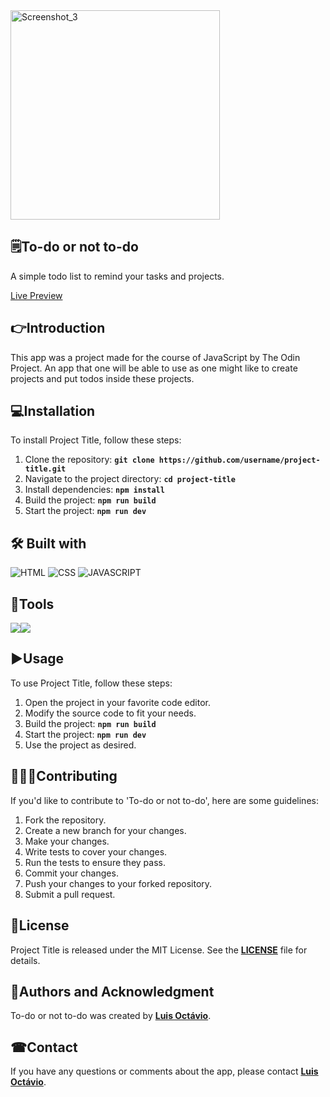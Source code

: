 <img style="margin: auto" width="335" alt="Screenshot_3" src="https://github.com/user-attachments/assets/afbce931-ca7c-4879-a46f-355dc76bcfba" />

## 🗒**To-do or not to-do**

A simple todo list to remind your tasks and projects.

[Live Preview](https://big-plato.github.io/to-do-list/)

## 👉**Introduction**

This app was a project made for the course of JavaScript by The Odin Project. An app that one will be able to use as one might like to create projects and put todos inside these projects.

## 💻**Installation**

To install Project Title, follow these steps:

1. Clone the repository: **`git clone https://github.com/username/project-title.git`**
2. Navigate to the project directory: **`cd project-title`**
3. Install dependencies: **`npm install`**
4. Build the project: **`npm run build`**
5. Start the project: **`npm run dev`**

## 🛠 **Built with**
![HTML](https://img.shields.io/badge/_-HTML-E34C26.svg?style=for-the-badge)
![CSS](https://img.shields.io/badge/_-CSS-563D7C.svg?style=for-the-badge)
![JAVASCRIPT](https://img.shields.io/badge/_-JS-F1E05A.svg?style=for-the-badge)

## 🔩**Tools**
<div style="display: flex">
<img src="https://img.shields.io/badge/webpack-orange?style=plastic&logo=webpack"/>
<img src="https://img.shields.io/badge/npm-black?style=plastic&logo=npm"/>
</div>


## ▶**Usage**

To use Project Title, follow these steps:

1. Open the project in your favorite code editor.
2. Modify the source code to fit your needs.
3. Build the project: **`npm run build`**
4. Start the project: **`npm run dev`**
5. Use the project as desired.

## 🧑‍🤝‍🧑**Contributing**

If you'd like to contribute to 'To-do or not to-do', here are some guidelines:

1. Fork the repository.
2. Create a new branch for your changes.
3. Make your changes.
4. Write tests to cover your changes.
5. Run the tests to ensure they pass.
6. Commit your changes.
7. Push your changes to your forked repository.
8. Submit a pull request.

## 📖**License**

Project Title is released under the MIT License. See the **[LICENSE](https://www.blackbox.ai/share/LICENSE)** file for details.

## 🙋**Authors and Acknowledgment**

To-do or not to-do was created by **[Luis Octávio](https://github.com/Big-Plato)**.

<!--
Additional contributors include:

 - **[Contributor Name](https://github.com/contributor-name)**
- **[Another Contributor](https://github.com/another-contributor)** -->

<!--
## 🔏**Code of Conduct**

Please note that this project is released with a Contributor Code of Conduct. By participating in this project, you agree to abide by its terms. See the **[CODE_OF_CONDUCT.md](https://www.blackbox.ai/share/CODE_OF_CONDUCT.md)** file for more information. -->

## ☎**Contact**

If you have any questions or comments about the app, please contact **[Luis Octávio](luisoctavius.sc@gmail.com)**.


